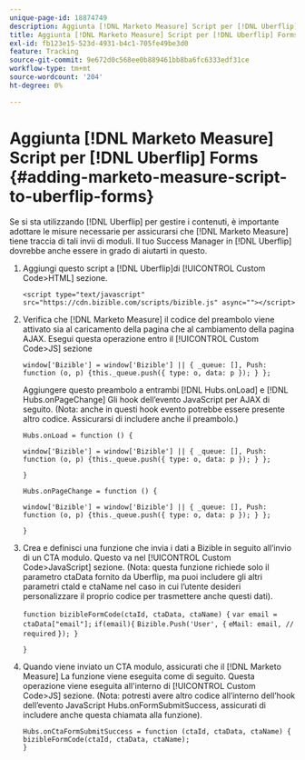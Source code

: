 ```yaml
---
unique-page-id: 18874749
description: Aggiunta [!DNL Marketo Measure] Script per [!DNL Uberflip] FORMS - [!DNL Marketo Measure]
title: Aggiunta [!DNL Marketo Measure] Script per [!DNL Uberflip] Forms
exl-id: fb123e15-523d-4931-b4c1-705fe49be3d0
feature: Tracking
source-git-commit: 9e672d0c568ee0b889461bb8ba6fc6333edf31ce
workflow-type: tm+mt
source-wordcount: '204'
ht-degree: 0%

---
```


# Aggiunta [!DNL Marketo Measure] Script per [!DNL Uberflip] Forms {#adding-marketo-measure-script-to-uberflip-forms}

Se si sta utilizzando [!DNL Uberflip] per gestire i contenuti, è importante adottare le misure necessarie per assicurarsi che [!DNL Marketo Measure] tiene traccia di tali invii di moduli. Il tuo Success Manager in [!DNL Uberflip] dovrebbe anche essere in grado di aiutarti in questo.

1. Aggiungi questo script a [!DNL Uberflip]di [!UICONTROL Custom Code>HTML] sezione.

   `<script type="text/javascript" src="https://cdn.bizible.com/scripts/bizible.js" async=""></script>`

1. Verifica che [!DNL Marketo Measure] il codice del preambolo viene attivato sia al caricamento della pagina che al cambiamento della pagina AJAX. Esegui questa operazione entro il [!UICONTROL Custom Code>JS] sezione

   `window['Bizible'] = window['Bizible'] || { _queue: [], Push: function (o, p) {this._queue.push({ type: o, data: p }); } };`

   Aggiungere questo preambolo a entrambi [!DNL Hubs.onLoad] e [!DNL Hubs.onPageChange] Gli hook dell’evento JavaScript per AJAX di seguito. (Nota: anche in questi hook evento potrebbe essere presente altro codice. Assicurarsi di includere anche il preambolo.)

   `Hubs.onLoad = function () {`

   `window['Bizible'] = window['Bizible'] || { _queue: [], Push: function (o, p) {this._queue.push({ type: o, data: p }); } };`

   `}`

   `Hubs.onPageChange = function () {`

   `window['Bizible'] = window['Bizible'] || { _queue: [], Push: function (o, p) {this._queue.push({ type: o, data: p }); } };`

   `}`

1. Crea e definisci una funzione che invia i dati a Bizible in seguito all’invio di un CTA modulo. Questo va nel [!UICONTROL Custom Code>JavaScript] sezione. (Nota: questa funzione richiede solo il parametro ctaData fornito da Uberflip, ma puoi includere gli altri parametri ctaId e ctaName nel caso in cui l’utente desideri personalizzare il proprio codice per trasmettere anche questi dati).

   `function bizibleFormCode(ctaId, ctaData, ctaName) {`
   `var email = ctaData["email"];`
   `if(email){`
   `Bizible.Push('User', {`
   `eMail: email, // required`
   `}); }`

   `}`

1. Quando viene inviato un CTA modulo, assicurati che il [!DNL Marketo Measure] La funzione viene eseguita come di seguito. Questa operazione viene eseguita all&#39;interno di [!UICONTROL Custom Code>JS] sezione. (Nota: potresti avere altro codice all’interno dell’hook dell’evento JavaScript Hubs.onFormSubmitSuccess, assicurati di includere anche questa chiamata alla funzione).

   `Hubs.onCtaFormSubmitSuccess = function (ctaId, ctaData, ctaName) {`
   `bizibleFormCode(ctaId, ctaData, ctaName);`\
   `}`
